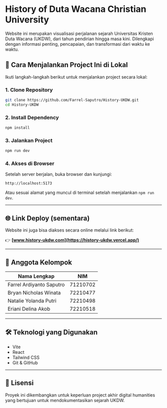 # History of Duta Wacana Christian University

Website ini merupakan visualisasi perjalanan sejarah Universitas Kristen Duta Wacana (UKDW), dari tahun pendirian hingga masa kini. Dilengkapi dengan informasi penting, pencapaian, dan transformasi dari waktu ke waktu.

## 🚀 Cara Menjalankan Project Ini di Lokal

Ikuti langkah-langkah berikut untuk menjalankan project secara lokal:

### 1. Clone Repository

```bash
git clone https://github.com/Farrel-Saputro/History-UKDW.git
cd History-UKDW
```

### 2. Install Dependency

```bash
npm install
```

### 3. Jalankan Project

```bash
npm run dev
```

### 4. Akses di Browser

Setelah server berjalan, buka browser dan kunjungi:

```
http://localhost:5173
```

Atau sesuai alamat yang muncul di terminal setelah menjalankan `npm run dev`.

---

## 🌐 Link Deploy (sementara)

Website ini juga bisa diakses secara online melalui link berikut:

👉 **[www.history-ukdw.com](https://history-ukdw.vercel.app/)**

---

## 👥 Anggota Kelompok

| Nama Lengkap             | NIM      |
| ------------------------ | -------- |
| Farrel Ardiyanto Saputro | 71210702 |
| Bryan Nicholas Winata    | 72210477 |
| Natalie Yolanda Putri    | 72210498 |
| Eriani Delina Akob       | 72210518 |

---

## 🛠️ Teknologi yang Digunakan

- Vite
- React
- Tailwind CSS
- Git & GitHub

---

## 📄 Lisensi

Proyek ini dikembangkan untuk keperluan project akhir digital humanities yang bertujuan untuk mendokumentasikan sejarah UKDW.
